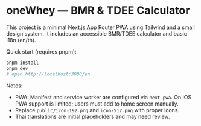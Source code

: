 # oneWhey — BMR & TDEE Calculator

This project is a minimal Next.js App Router PWA using Tailwind and a small design system. It includes an accessible BMR/TDEE calculator and basic i18n (en/th).

Quick start (requires pnpm):

```bash
pnpm install
pnpm dev
# open http://localhost:3000/en
```

Notes:

-   PWA: Manifest and service worker are configured via `next-pwa`. On iOS PWA support is limited; users must add to home screen manually.
-   Replace `public/icon-192.png` and `icon-512.png` with proper icons.
-   Thai translations are initial placeholders and may need review.
